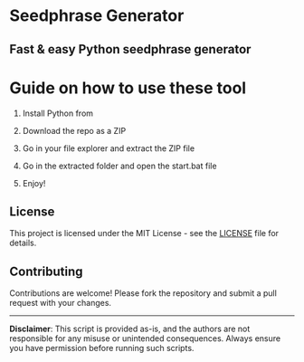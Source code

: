 # Seedphrase Generator   

## Fast & easy Python seedphrase generator
  
# Guide on how to use these tool  
 
1. Install Python from
 
2. Download the repo as a ZIP 

3. Go in your file explorer and extract the ZIP file 
  
4. Go in the extracted folder and open the start.bat file

5. Enjoy!  
    
## License 

This project is licensed under the MIT License - see the [LICENSE](LICENSE) file for details.     
   
## Contributing 
  
Contributions are welcome! Please fork the repository and submit a pull request with your changes.     
  
--- 
  
**Disclaimer**: This script is provided as-is, and the authors are not responsible for any misuse or unintended consequences. Always ensure you have permission before running such scripts.